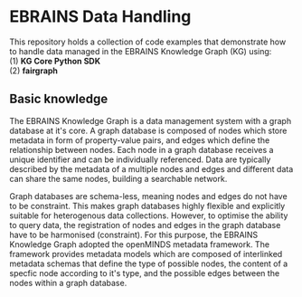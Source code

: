 # EBRAINS Data Handling

This repository holds a collection of code examples that demonstrate how to handle data managed in the EBRAINS Knowledge Graph (KG) using:  
(1) **KG Core Python SDK**   
(2) **fairgraph**  

## Basic knowledge

The EBRAINS Knowledge Graph is a data management system with a graph database at it's core. A graph database is composed of nodes which store metadata in form of property-value pairs, and edges which define the relationship between nodes. Each node in a graph database receives a unique identifier and can be individually referenced. Data are typically described by the metadata of a multiple nodes and edges and different data can share the same nodes, building a searchable network.

Graph databases are schema-less, meaning nodes and edges do not have to be constraint. This makes graph databases highly flexible and explicitly suitable for heterogenous data collections. However, to optimise the ability to query data, the registration of nodes and edges in the graph database have to be harmonised (constraint). For this purpose, the EBRAINS Knowledge Graph adopted the openMINDS metadata framework. The framework provides metadata models which are composed of interlinked metadata schemas that define the type of possible nodes, the content of a specfic node according to it's type, and the possible edges between the nodes within a graph database.
